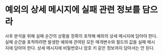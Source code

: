# 예외의 상세 메시지에 실패 관련 정보를 담으라


사후 분석을 위해 실패 순간의 상황을 정확히 포착해 예외의 상세 메시지에 담아야 한다.
실패 순간을 포착하려면 발생한 예외에 관여된 모든 매개변수와 필드의 값을 실패 메시지에 담아야 한다. 
상세 메시지에 비밀번호나 암호 키 같은 정보까지 담아서는 안 된다.